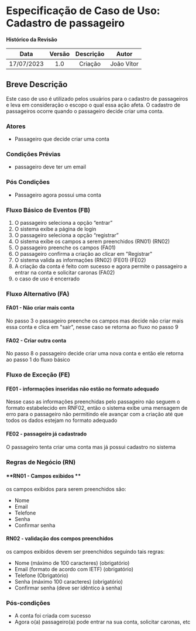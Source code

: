 # Especificação de Caso de Uso: Cadastro de passageiro


**Histórico da Revisão**


|**Data**|**Versão**|**Descrição**|**Autor**|
| :-: | :-: | :-: | :-: |
|17/07/2023|1.0|Criação|João Vítor|




## **Breve Descrição**
Este caso de uso é utilizado pelos usuários para o cadastro de passageiros e leva em consideração o escopo o qual essa ação afeta. O cadastro de passageiros ocorre quando o passageiro decide criar uma conta.


### Atores
- Passageiro que decide criar uma conta


### Condições Prévias
- passageiro deve ter um email


### **Pós Condições**
- Passageiro agora possui uma conta


### **Fluxo Básico de Eventos (FB)**
1. O passageiro seleciona a opção “entrar”
2. O sistema exibe a página de login
3. O passageiro seleciona a opção “registrar”
4. O sistema exibe os campos a serem preenchidos (RN01) (RN02)
5. O passageiro preenche os campos (FA01)
6. O passageiro confirma a criação ao clicar em "Registrar"
7. O sistema valida as informações (RN02) (FE01) (FE02)
8. A criação da conta é feito com sucesso e agora permite o passageiro a entrar na conta e solicitar caronas (FA02)
9. o caso de uso é encerrado


### **Fluxo Alternativo (FA)**


#### **FA01 - Não criar mais conta**
No passo 3 o passageiro preenche os campos mas decide não criar mais essa conta e clica em "sair", nesse caso se retorna ao fluxo no passo 9


#### **FA02 - Criar outra conta**
No passo 8 o passageiro decide criar uma nova conta e então ele retorna ao passo 1 do fluxo básico


### **Fluxo de Exceção (FE)**


#### **FE01 - informações inseridas não estão no formato adequado**
Nesse caso as informações preenchidas pelo passageiro não seguem o formato estabelecido em RNF02, então o sistema exibe uma mensagem de erro para o passageiro não permitindo ele avançar com a criação até que todos os dados estejam no formato adequado


#### **FE02 - passageiro já cadastrado**
O passageiro tenta criar uma conta mas já possui cadastro no sistema


### **Regras de Negócio (RN)**


#### **RN01 - Campos exibidos **
os campos exibidos para serem preenchidos são:
- Nome
- Email
- Telefone
- Senha
- Confirmar senha


#### **RN02 - validação dos compos preenchidos**
os campos exibidos devem ser preenchidos seguindo tais regras:
- Nome (máximo de 100 caracteres) (obrigatório)
- Email (formato de acordo com IETF) (obrigatório)
- Telefone (Obrigatório)
- Senha (máximo 100 caracteres) (obrigatório)
- Confirmar senha (deve ser idêntico à senha)




### **Pós-condições**
- A conta foi criada com sucesso
- Agora o(a) passageiro(a) pode entrar na sua conta, solicitar caronas, etc


